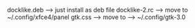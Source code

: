 docklike.deb --> just install as deb file
docklike-2.rc --> move to ~/.config/xfce4/panel
gtk.css --> move to --> ~/.config/gtk-3.0
